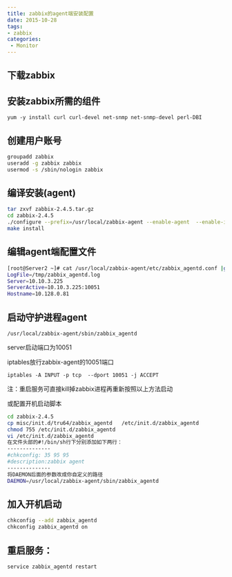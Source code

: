 ```yaml
---
title: zabbix的agent端安装配置
date: 2015-10-28
tags:
- zabbix
categories:
 - Monitor
---
```





## 下载zabbix

## 安装zabbix所需的组件

``yum -y install curl curl-devel net-snmp net-snmp-devel perl-DBI``

## 创建用户账号

```bash
groupadd zabbix
useradd -g zabbix zabbix
usermod -s /sbin/nologin zabbix
```


## 编译安装(agent)

```bash
tar zxvf zabbix-2.4.5.tar.gz 
cd zabbix-2.4.5
./configure --prefix=/usr/local/zabbix-agent --enable-agent  --enable-ipv6 --with-net-snmp --with-libcurl
make install
```

## 编辑agent端配置文件

```bash
[root@Server2 ~]# cat /usr/local/zabbix-agent/etc/zabbix_agentd.conf |grep -v "#"
LogFile=/tmp/zabbix_agentd.log
Server=10.10.3.225
ServerActive=10.10.3.225:10051
Hostname=10.128.0.81
```
## 启动守护进程agent

``/usr/local/zabbix-agent/sbin/zabbix_agentd ``

server启动端口为10051

iptables放行zabbix-agent的10051端口

``iptables -A INPUT -p tcp  --dport 10051 -j ACCEPT``

注：重启服务可直接kill掉zabbix进程再重新按照以上方法启动

或配置开机启动脚本

```bash
cd zabbix-2.4.5
cp misc/init.d/tru64/zabbix_agentd   /etc/init.d/zabbix_agentd
chmod 755 /etc/init.d/zabbix_agentd
vi /etc/init.d/zabbix_agentd
在文件头部的#!/bin/sh行下分别添加如下两行：
--------------
#chkconfig: 35 95 95
#description:zabbix agent
--------------
将DAEMON后面的参数改成你自定义的路径
DAEMON=/usr/local/zabbix-agent/sbin/zabbix_agentd
```

## 加入开机启动

```bash
chkconfig --add zabbix_agentd  
chkconfig zabbix_agentd on
```

## 重启服务：

``service zabbix_agentd restart``




